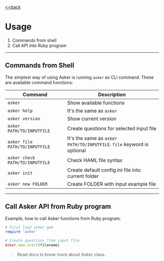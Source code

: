 
[<<back](../README.md)

# Usage

1. Commands from shell
2. Call API into Ruby program

---
## Commands from Shell

The simplest way of using Asker is running `asker` as CLI command.
These are available command functions:

| Command | Description |
| ------- | ----------- |
| `asker` | Show available functions |
| `asker help` | It's the same as `asker` |
| `asker version` | Show current version |
| `asker PATH/TO/INPUTFILE` | Create questions for selected input file |
| `asker file PATH/TO/INPUTFILE` | It's the same as `asker PATH/TO/INPUTFILE`. `file` keyword is optional |
| `asker check PATH/TO/INPUTFILE` | Check HAML file syntax |
| `asker init` | Create default config.ini file into current folder |
| `asker new FOLDER` | Create FOLDER with input example file |

---
## Call Asker API from Ruby program

Example, how to call Asker functions from Ruby program:

```ruby
# First load asker gem
require 'asker'

# Create questions from input file
Asker.new.start(filename)
```

> Read docs to know more about Asker class.
